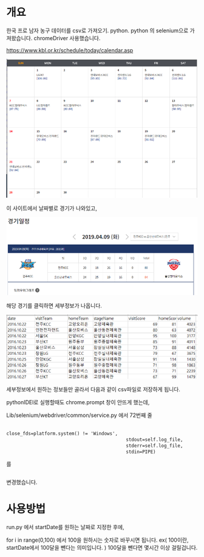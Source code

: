 
# 개요
한국 프로 남자 농구 데이터를 csv로 가져오기. python.
python 의 selenium으로 가져왔습니다. chromeDriver 사용했습니다. 

https://www.kbl.or.kr/schedule/today/calendar.asp

![calender](./image/calender.PNG)

이 사이트에서 날짜별로 경기가 나와있고, 

![detail](./image/detail.PNG)

해당 경기를 클릭하면 세부정보가 나옵니다.

![dataColumn](./image/dataColumn.PNG)

세부정보에서 원하는 정보들만 골라서 다음과 같이 csv파일로 저장하게 됩니다. 


pythonIDEl로 실행할때도 chrome.prompt 창이 안뜨게 했는데, 

Lib/selenium/webdriver/common/service.py 에서 72번째 줄


```self.process = subprocess.Popen(cmd, env=self.env,
                                            close_fds=platform.system() != 'Windows',
                                            stdout=self.log_file,
                                            stderr=self.log_file,
                                            stdin=PIPE) 
```

를 

```self.process = subprocess.Popen(cmd, stdin=PIPE, stdout=PIPE, stderr=PIPE, shell=False, creationflags=0x08000000)
``` 

변경했습니다.


# 사용방법
run.py 에서 startDate를 원하는 날짜로 지정한 후에,

for i in range(0,100) 에서 100을 원하시는 숫자로 바꾸시면 됩니다.
ex( 100이란, startDate에서 100달을 뺀다는 의미입니다. ) 
100달을 뺀다면 몇시간 이상 걸릴겁니다. 
